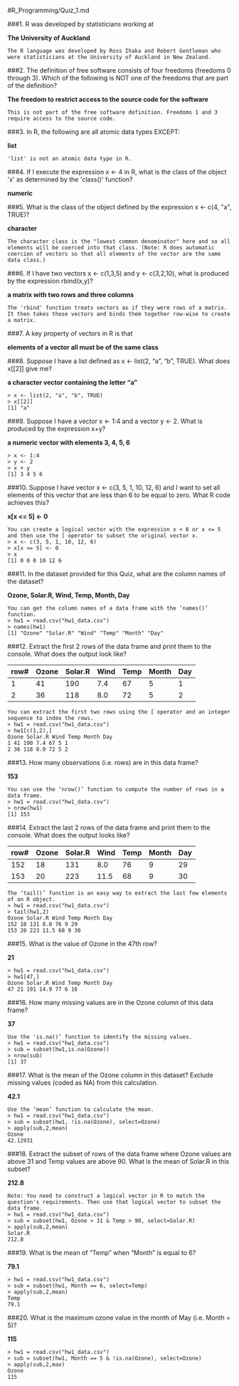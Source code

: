 #R_Programming/Quiz_1.md

###1. R was developed by statisticians working at

**The University of Auckland**

	The R language was developed by Ross Ihaka and Robert Gentleman who were statisticians at the University of Auckland in New Zealand.

###2. The definition of free software consists of four freedoms (freedoms 0 through 3). Which of the following is NOT one of the freedoms that are part of the definition?

**The freedom to restrict access to the source code for the software**

	This is not part of the free software definition. Freedoms 1 and 3 require access to the source code.

###3. In R, the following are all atomic data types EXCEPT:

**list**

	'list' is not an atomic data type in R.

###4. If I execute the expression x <- 4 in R, what is the class of the object 'x' as determined by the 'class()' function?

**numeric**

###5. What is the class of the object defined by the expression x <- c(4, "a", TRUE)?

**character**

	The character class is the "lowest common denominator" here and so all elements will be coerced into that class. (Note: R does automatic coercion of vectors so that all elements of the vector are the same data class.)

###6. If I have two vectors x <- c(1,3,5) and y <- c(3,2,10), what is produced by the expression rbind(x,y)?

**a matrix with two rows and three columns**

	The 'rbind' function treats vectors as if they were rows of a matrix. It then takes those vectors and binds them together row-wise to create a matrix.

###7. A key property of vectors in R is that

**elements of a vector all must be of the same class**

###8. Suppose I have a list defined as x <- list(2, “a”, “b”, TRUE). What does x[[2]] give me?

**a character vector containing the letter “a”**

	> x <- list(2, "a", "b", TRUE)
	> x[[2]]
	[1] "a"

###9. Suppose I have a vector x <- 1:4 and a vector y <- 2. What is produced by the expression x+y? 

**a numeric vector with elements 3, 4, 5, 6**

	> x <- 1:4
	> y <- 2
	> x + y
	[1] 3 4 5 6

###10. Suppose I have vector x <- c(3, 5, 1, 10, 12, 6) and I want to set all elements of this vector that are less than 6 to be equal to zero. What R code achieves this? 

**x[x <= 5] <- 0**

	You can create a logical vector with the expression x < 6 or x <= 5 and then use the [ operator to subset the original vector x.
	> x <- c(3, 5, 1, 10, 12, 6)
	> x[x <= 5] <- 0
	> x
	[1] 0 0 0 10 12 6

###11. In the dataset provided for this Quiz, what are the column names of the dataset?

**Ozone, Solar.R, Wind, Temp, Month, Day**

	You can get the column names of a data frame with the ‘names()’ function.
	> hw1 = read.csv("hw1_data.csv")
	> names(hw1)
	[1] "Ozone" "Solar.R" "Wind" "Temp" "Month" "Day"

###12. Extract the first 2 rows of the data frame and print them to the console. What does the output look like?

|row#  | Ozone  | Solar.R  | Wind  | Temp  | Month  | Day  |
|----- | ------ | -------- | ----- | ----- | ------ | ---- |
| 1  | 41  | 190  | 7.4  | 67  | 5  | 1  |
| 2  | 36  | 118  | 8.0  | 72  | 5  | 2  |

	You can extract the first two rows using the [ operator and an integer sequence to index the rows.
	> hw1 = read.csv("hw1_data.csv")
	> hw1[c(1,2),]
	Ozone Solar.R Wind Temp Month Day
	1 41 190 7.4 67 5 1
	2 36 118 8.0 72 5 2

###13. How many observations (i.e. rows) are in this data frame?

**153**

	You can use the ‘nrow()’ function to compute the number of rows in a data frame.
	> hw1 = read.csv("hw1_data.csv")
	> nrow(hw1)
	[1] 153

###14. Extract the last 2 rows of the data frame and print them to the console. What does the output looks like?

|row#  | Ozone  | Solar.R  | Wind  | Temp  | Month  | Day  |
|----- | ------ | -------- | ----- | ----- | ------ | ---- |
| 152  | 18  | 131  | 8.0  | 76  | 9  | 29  |
| 153  | 20  | 223  | 11.5  | 68  | 9  | 30  |

	The ‘tail()’ function is an easy way to extract the last few elements of an R object. 
	> hw1 = read.csv("hw1_data.csv")
	> tail(hw1,2)
	Ozone Solar.R Wind Temp Month Day
	152 18 131 8.0 76 9 29
	153 20 223 11.5 68 9 30

###15. What is the value of Ozone in the 47th row?

**21**

	> hw1 = read.csv("hw1_data.csv")
	> hw1[47,]
	Ozone Solar.R Wind Temp Month Day
	47 21 191 14.9 77 6 16

###16. How many missing values are in the Ozone column of this data frame?

**37**

	Use the 'is.na()’ function to identify the missing values. 
	> hw1 = read.csv("hw1_data.csv")
	> sub = subset(hw1,is.na(Ozone))
	> nrow(sub)
	[1] 37

###17. What is the mean of the Ozone column in this dataset? Exclude missing values (coded as NA) from this calculation. 

**42.1**

	Use the ‘mean’ function to calculate the mean.
	> hw1 = read.csv("hw1_data.csv")
	> sub = subset(hw1, !is.na(Ozone), select=Ozone)
	> apply(sub,2,mean)
	Ozone
	42.12931

###18. Extract the subset of rows of the data frame where Ozone values are above 31 and Temp values are above 90. What is the mean of Solar.R in this subset?

**212.8**

	Note: You need to construct a logical vector in R to match the question's requirements. Then use that logical vector to subset the data frame.
	> hw1 = read.csv("hw1_data.csv")
	> sub = subset(hw1, Ozone > 31 & Temp > 90, select=Solar.R)
	> apply(sub,2,mean)
	Solar.R
	212.8

###19. What is the mean of “Temp” when “Month” is equal to 6?

**79.1**

	> hw1 = read.csv("hw1_data.csv")
	> sub = subset(hw1, Month == 6, select=Temp)
	> apply(sub,2,mean)
	Temp
	79.1

###20. What is the maximum ozone value in the month of May (i.e. Month = 5)?

**115**

	> hw1 = read.csv("hw1_data.csv")
	> sub = subset(hw1, Month == 5 & !is.na(Ozone), select=Ozone)
	> apply(sub,2,max)
	Ozone
	115

